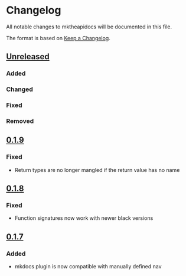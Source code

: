 # Changelog
All notable changes to mktheapidocs will be documented in this file.

The format is based on [Keep a Changelog](https://keepachangelog.com/en/1.0.0/).

## [Unreleased]
### Added


### Changed


### Fixed


### Removed

## [0.1.9]
### Fixed
- Return types are no longer mangled if the return value has no name

## [0.1.8]
### Fixed
- Function signatures now work with newer black versions

## [0.1.7]
### Added
- mkdocs plugin is now compatible with manually defined nav


[Unreleased]: https://github.com/greenape/mktheapidocs/compare/0.1.9...master
[0.1.9]: https://github.com/greenape/mktheapidocs/compare/0.1.8...0.1.9
[0.1.8]: https://github.com/greenape/mktheapidocs/compare/0.1.7...0.1.8
[0.1.7]: https://github.com/greenape/mktheapidocs/compare/0.1.6...0.1.7
